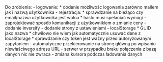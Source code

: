Do zrobienia:
    - logowanie:
        * dodanie możliwośc logowania zarówno mailem jak i nazwą użytkownika
    - rejestracja:
        * sprawdzanie na bieżąco czy email/nazwa użytkownika jest wolna
        * hasło musi spełaniać wymogi
    - zaprojektować sposób komunikacji z użytkownikiem o zmianie ceny
    - dodanie inversify
    - dodanie strony z ustawieniami
    - localStorage
        * GUID jako nazwa
        * chwilowo nie wiem jak automatycznie usuwać dane z localStorage
        * sprawdzanie czy token jest ważny przed autoryzowanym zapytaniem
    - automatyczne przekierowanie na stronę główną po wpisaniu niewłaściwego adresu URL
    - serwer w przypadku braku połączenia z bazą danych nic nie zwraca
    - zmiana kursora podczas ładowania danych
    